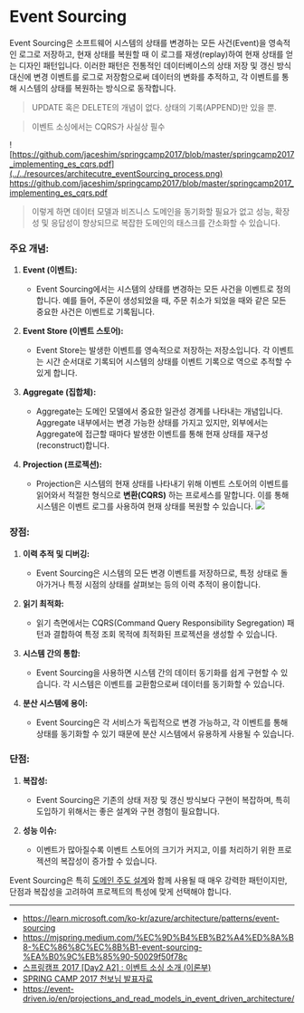 # Event Sourcing

Event Sourcing은 소프트웨어 시스템의 상태를 변경하는 모든 사건(Event)을 영속적인 로그로 저장하고, 현재 상태를 복원할 때 이 로그를 재생(replay)하여 현재 상태를 얻는 디자인 패턴입니다.
이러한 패턴은 전통적인 데이터베이스의 상태 저장 및 갱신 방식 대신에 변경 이벤트를 로그로 저장함으로써 데이터의 변화를 추적하고, 각 이벤트를 통해 시스템의 상태를 복원하는 방식으로 동작합니다.

> UPDATE 혹은 DELETE의 개념이 없다. 상태의 기록(APPEND)만 있을 뿐.
>

> 이벤트 소싱에서는 CQRS가 사실상 필수
>
![https://github.com/jaceshim/springcamp2017/blob/master/springcamp2017_implementing_es_cqrs.pdf](../../resources/architecutre_eventSourcing_process.png)
https://github.com/jaceshim/springcamp2017/blob/master/springcamp2017_implementing_es_cqrs.pdf
> 이렇게 하면 데이터 모델과 비즈니스 도메인을 동기화할 필요가 없고 성능, 확장성 및 응답성이 향상되므로 복잡한 도메인의 태스크를 간소화할 수 있습니다.
>

### 주요 개념:

1. **Event (이벤트):**
    - Event Sourcing에서는 시스템의 상태를 변경하는 모든 사건을 이벤트로 정의합니다. 예를 들어, 주문이 생성되었을 때, 주문 취소가 되었을 때와 같은 모든 중요한 사건은 이벤트로 기록됩니다.

2. **Event Store (이벤트 스토어):**
    - Event Store는 발생한 이벤트를 영속적으로 저장하는 저장소입니다. 각 이벤트는 시간 순서대로 기록되어 시스템의 상태를 이벤트 기록으로 역으로 추적할 수 있게 합니다.

3. **Aggregate (집합체):**
    - Aggregate는 도메인 모델에서 중요한 일관성 경계를 나타내는 개념입니다. Aggregate 내부에서는 변경 가능한 상태를 가지고 있지만, 외부에서는 Aggregate에 접근할 때마다 발생한 이벤트를
      통해 현재 상태를 재구성(reconstruct)합니다.

4. **Projection (프로젝션):**
    - Projection은 시스템의 현재 상태를 나타내기 위해 이벤트 스토어의 이벤트를 읽어와서 적절한 형식으로 **변환(CQRS)** 하는 프로세스를 말합니다. 이를 통해 시스템은 이벤트 로그를 사용하여 현재
      상태를
      복원할 수
      있습니다.
      ![](https://event-driven.io/static/ea2769bcb12f3f79baf5ec98c133ffe3/36e56/2023-01-20-projection-04.png)

### 장점:

1. **이력 추적 및 디버깅:**
    - Event Sourcing은 시스템의 모든 변경 이벤트를 저장하므로, 특정 상태로 돌아가거나 특정 시점의 상태를 살펴보는 등의 이력 추적이 용이합니다.

2. **읽기 최적화:**
    - 읽기 측면에서는 CQRS(Command Query Responsibility Segregation) 패턴과 결합하여 특정 조회 목적에 최적화된 프로젝션을 생성할 수 있습니다.

3. **시스템 간의 통합:**
    - Event Sourcing을 사용하면 시스템 간의 데이터 동기화를 쉽게 구현할 수 있습니다. 각 시스템은 이벤트를 교환함으로써 데이터를 동기화할 수 있습니다.

4. **분산 시스템에 용이:**
    - Event Sourcing은 각 서비스가 독립적으로 변경 가능하고, 각 이벤트를 통해 상태를 동기화할 수 있기 때문에 분산 시스템에서 유용하게 사용될 수 있습니다.

### 단점:

1. **복잡성:**
    - Event Sourcing은 기존의 상태 저장 및 갱신 방식보다 구현이 복잡하며, 특히 도입하기 위해서는 좋은 설계와 구현 경험이 필요합니다.

2. **성능 이슈:**
    - 이벤트가 많아질수록 이벤트 스토어의 크기가 커지고, 이를 처리하기 위한 프로젝션의 복잡성이 증가할 수 있습니다.

Event Sourcing은 특히 [도메인 주도 설계](./domainModelPattern.md)와 함께 사용될 때 매우 강력한 패턴이지만, 단점과 복잡성을 고려하여 프로젝트의 특성에 맞게 선택해야 합니다.

---

- https://learn.microsoft.com/ko-kr/azure/architecture/patterns/event-sourcing
- https://mjspring.medium.com/%EC%9D%B4%EB%B2%A4%ED%8A%B8-%EC%86%8C%EC%8B%B1-event-sourcing-%EA%B0%9C%EB%85%90-50029f50f78c
- [스프링캠프 2017 [Day2 A2] : 이벤트 소싱 소개 (이론부)](https://www.youtube.com/watch?v=TDhknOIYvw4)
- [SPRING CAMP 2017 천보님 발표자료](https://github.com/jaceshim/springcamp2017/blob/master/springcamp2017_implementing_es_cqrs.pdf)
- https://event-driven.io/en/projections_and_read_models_in_event_driven_architecture/